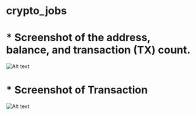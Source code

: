 # crypto_jobs



# * Screenshot of the address, balance, and transaction (TX) count.


![Alt text]("Images/ganache_accounts.png")







# * Screenshot of Transaction


![Alt text]("Images/ganache_transactions.png")